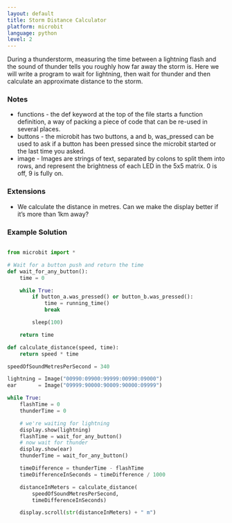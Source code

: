 ```yaml
---
layout: default
title: Storm Distance Calculator
platform: microbit
language: python
level: 2
---
```

During a thunderstorm, measuring the time between a lightning flash and the sound of thunder tells
you roughly how far away the storm is. Here we will write a program to wait for lightning, then wait for
thunder and then calculate an approximate distance to the storm.


### Notes

* functions - the def keyword at the top of the file starts a function definition, a way of packing a piece of code that can be re-used in several places.
* buttons - the microbit has two buttons, a and b, was_pressed can be used to ask if a button has been pressed since the microbit started or the last time you asked.
* image - Images are strings of text, separated by colons to split them into rows, and represent the brightness of each LED in the 5x5 matrix. 0 is off, 9 is fully on.


### Extensions

* We calculate the distance in metres. Can we make the display better if it’s more than 1km away?


### Example Solution

```python

from microbit import *

# Wait for a button push and return the time
def wait_for_any_button():
    time = 0

    while True:
        if button_a.was_pressed() or button_b.was_pressed():
            time = running_time()
            break

        sleep(100)

    return time

def calculate_distance(speed, time):
    return speed * time

speedOfSoundMetresPerSecond = 340

lightning = Image("00990:09900:99999:00990:09000")
ear       = Image("09999:90000:90009:90000:09999")

while True:
    flashTime = 0
    thunderTime = 0

    # we're waiting for lightning
    display.show(lightning)
    flashTime = wait_for_any_button()
    # now wait for thunder
    display.show(ear)
    thunderTime = wait_for_any_button()

    timeDifference = thunderTime - flashTime
    timeDifferenceInSeconds = timeDifference / 1000

    distanceInMeters = calculate_distance(
		speedOfSoundMetresPerSecond,
		timeDifferenceInSeconds)

    display.scroll(str(distanceInMeters) + " m")

```
